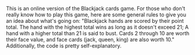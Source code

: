 This is an online version of the Blackjack cards game.
For those who don't really know how to play this game, here are some general rules to give you an idea about what's going on:
"Blackjack hands are scored by their point total. 
The hand with the highest total wins as long as it doesn't exceed 21;
A hand with a higher total than 21 is said to bust. 
Cards 2 through 10 are worth their face value, and face cards (jack, queen, king) are also worth 10."
Additionally, the code is pretty self-explanatory.
